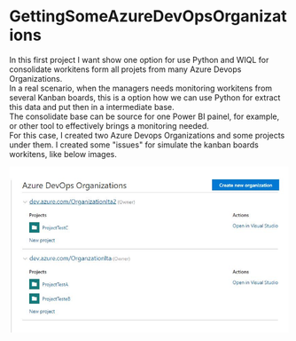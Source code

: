 # GettingSomeAzureDevOpsOrganizations
In this first project I want show one option for use Python and WIQL for consolidate workitens form all projets from many Azure Devops Organizations.<br />
In a real scenario, when the managers needs monitoring workitens from several Kanban boards, this is a option  how we can use Python for extract this data and put then in a intermediate base. <br />
The consolidate base can be source for one Power BI painel, for example, or other tool to effectively brings a monitoring needed.<br />
For this case, I created two Azure Devops Organizations and some projects under them. I created some "issues" for simulate the kanban boards workitens, like below images. <br />

![The Organizations created](https://github.com/ItaSsa/GettingSomeAzureDevOpsOrganizations/blob/main/Proj01_ManyOrganizations.JPG)

